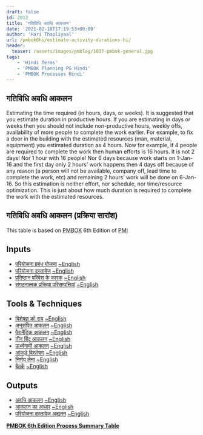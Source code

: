 ```yaml
---
draft: false
id: 2012   
title: 'गतिविधि अवधि आकलन'
date: '2021-02-18T17:19:53+00:00'
author: 'Hari Thapliyaal'
url: /pmbok6hi/estimate-activity-durations-hi/
header:
  teaser: /assets/images/pmblog/1037-pmbok-general.jpg
tags:
    - 'Hindi Terms'
    - 'PMBOK Planning PG Hindi'
    - 'PMBOK Processes Hindi'
---
```


## गतिविधि अवधि आकलन

Estimating the time required (in hours, days, or weeks). It is suggested that you estimate duration in productive hours. If you are estimating in days or weeks then you should not include non-productive hours, weekly offs, availability of more people to complete the work earlier. For example, to fix a door in the building with the estimated resources (man, material, equipment) you estimated duration as 4 hours. Now for example, if 4 people are required to complete the work then human efforts is 16 hours. It is not 2 days! Nor 1 hour with 16 people! Nor 6 days because work starts on 1-Jan-16 and the first day only 2 hours’ work happens then 4 days off because of any reason (a person will not be available, company off, lead time to complete the work, etc) and remaining 2 hours’ work will be done on 6-Jan-16. So this estimation is neither effort, nor schedule, nor time/resource optimization. This is just about how much duration is required to complete the work with the estimated resources.

## गतिविधि अवधि आकलन (प्रक्रिया सारांश)

This table is based on [PMBOK](https://www.pmi.org/pmbok-guide-standards) 6th Edition of [PMI](https://www.pmi.org)

## Inputs

- [परियोजना प्रबंध योजना](/pmbok6hi/project-management-plan-hi) [~English](/pmbok6/Project-Management-Plan)
- [परियोजना दस्तावेज](/pmbok6hi/project-documents-hi) [~English](/pmbok6/Project-Documents)
- [प्रतिष्ठान परिवेश के कारक](/pmbok6hi/enterprise-environmental-factors-hi) [~English](/pmbok6/Enterprise-Environmental-Factors)
- [संगठनात्मक प्रक्रिया परिसम्पत्तियां](/pmbok6hi/organizational-process-assets-hi) [~English](/pmbok6/Organizational-Process-Assets)

## Tools &amp; Techniques

- [विशेषज्ञ की राय](/pmbok6hi/expert-judgement-hi) [~English](/pmbok6/Expert-Judgement)
- [अनुरुपित आकलन](/pmbok6hi/analogous-estimating-hi) [~English](/pmbok6/Analogous-Estimating)
- [पैरामैट्रिक आकलन](/pmbok6hi/parametric-estimating-hi) [~English](/pmbok6/Parametric-Estimating)
- [तीन बिंदू आकलन](/pmbok6hi/three-point-estimating-hi) [~English](/pmbok6/Three-Point-Estimating)
- [ऊर्ध्वगामी आकलन](/pmbok6hi/bottom-up-estimating-hi) [~English](/pmbok6/Bottom-Up-Estimating)
- [आंकड़े विश्लेषण](/pmbok6hi/data-analysis-hi) [~English](/pmbok6/Data-Analysis)
- [निर्णय लेना](/pmbok6hi/decision-making-hi) [~English](/pmbok6/Decision-Making)
- [बैठकें](/pmbok6hi/meetings-hi) [~English](/pmbok6/Meetings)

## Outputs

- [अवधि आकलन](/pmbok6hi/duration-estimates-hi) [~English](/pmbok6/Duration-Estimates)
- [आकलन का आधार](/pmbok6hi/basis-of-estimates-hi) [~English](/pmbok6/Basis-Of-Estimates)
- [परियोजना दस्तावेज अद्यतन](/pmbok6hi/project-documents-updates-hi) [~English](/pmbok6/Project-Documents-Updates)

**[PMBOK 6th Edition Process Summary Table](process-groups-and-processes-in-pmbok6/)**

